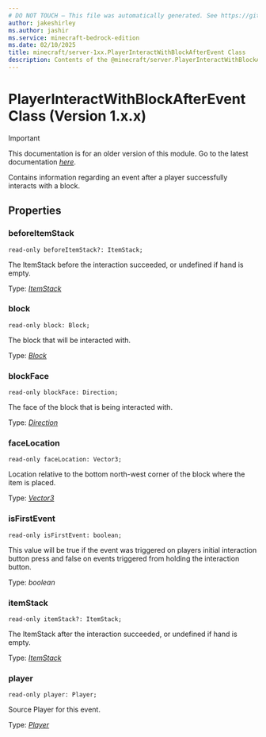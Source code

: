 ```yaml
---
# DO NOT TOUCH — This file was automatically generated. See https://github.com/mojang/minecraftapidocsgenerator to modify descriptions, examples, etc.
author: jakeshirley
ms.author: jashir
ms.service: minecraft-bedrock-edition
ms.date: 02/10/2025
title: minecraft/server-1xx.PlayerInteractWithBlockAfterEvent Class
description: Contents of the @minecraft/server.PlayerInteractWithBlockAfterEvent class (Version 1.x.x).
---
```

# PlayerInteractWithBlockAfterEvent Class (Version 1.x.x)

> [!IMPORTANT]
> This documentation is for an older version of this module. Go to the latest documentation [*here*](../../../scriptapi/minecraft/server/PlayerInteractWithBlockAfterEvent.md).

Contains information regarding an event after a player successfully interacts with a block.

## Properties

### **beforeItemStack**
`read-only beforeItemStack?: ItemStack;`

The ItemStack before the interaction succeeded, or undefined if hand is empty.

Type: [*ItemStack*](ItemStack.md)

### **block**
`read-only block: Block;`

The block that will be interacted with.

Type: [*Block*](Block.md)

### **blockFace**
`read-only blockFace: Direction;`

The face of the block that is being interacted with.

Type: [*Direction*](Direction.md)

### **faceLocation**
`read-only faceLocation: Vector3;`

Location relative to the bottom north-west corner of the block where the item is placed.

Type: [*Vector3*](Vector3.md)

### **isFirstEvent**
`read-only isFirstEvent: boolean;`

This value will be true if the event was triggered on players initial interaction button press and false on events triggered from holding the interaction button.

Type: *boolean*

### **itemStack**
`read-only itemStack?: ItemStack;`

The ItemStack after the interaction succeeded, or undefined if hand is empty.

Type: [*ItemStack*](ItemStack.md)

### **player**
`read-only player: Player;`

Source Player for this event.

Type: [*Player*](Player.md)
